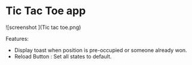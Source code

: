 # Tic Tac Toe app

![screenshot ](Tic tac toe.png)

Features:
* Display toast when position is pre-occupied or someone already won.
* Reload Button : Set all states to default.
